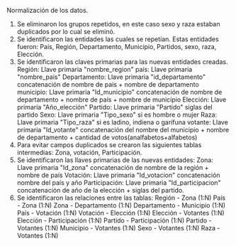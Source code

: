 Normalización de los datos.

1. Se eliminaron los grupos repetidos, en este caso sexo y raza estaban duplicados por lo cual se eliminó.
2. Se identificaron las entidades las cuales se repetían. Estas entidades fueron: País, Región, Departamento, Municipio, Partidos, sexo, raza, Elección.
3. Se identificaron las claves primarias para las nuevas entidades creadas.
   Región: Llave primaria "nombre_region"
   país: Llave primaria "nombre_pais"
   Departamento: Llave primaria "id_departamento" concatenación de nombre de país + nombre de departamento
   municipio: Llave primaria "Id_municipio" concatenación de nombre de departamento + nombre de país + nombre de municipio
   Elección: Llave primaria "Año_elección"
   Partido: Llave primaria "Partido" siglas del partido
   Sexo: Llave primaria "Tipo_sexo" si es hombre o mujer
   Raza: Llave primaria "Tipo_raza" si es ladino, indiena o garífuna
   votante: Llave primaria "Id_votante" concatenación del nombre del municipio + nombre de departamento + cantidad de votos(analfabetos+alfabetos)
4. Para evitar campos duplicados se crearon las siguientes tablas intermedias: Zona, votación, Participación.
5. Se identificaron las llaves primarias de las nuevas entidades:
   Zona: Llave primaria "Id_zona" concatenación de nombre de la región + nombre de país
   Votación: Llave primaria "Id_votacion" concatenación nombre del país y año
   Participación: Llave primaria "Id_participacion" concatenación de año de la elección + siglas del partido.
6. Se identificaron las relaciones entre las tablas:
   Región - Zona (1:N)
   País - Zona (1:N)
   Zona - Departamento (1:N)
   Departamento - Municipio (1:N)
   País - Votación (1:N)
   Votación - Elección (1:N)
   Elección - Votantes (1:N)
   Elección - Participación (1:N)
   Partido - Participación (1:N)
   Partido - Votantes (1:N)
   Municipio - Votantes (1:N)
   Sexo - Votantes (1:N)
   Raza - Votantes (1:N)
